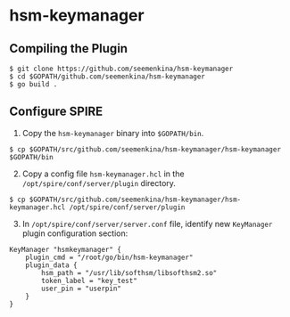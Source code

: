 # hsm-keymanager

## Compiling the Plugin

    $ git clone https://github.com/seemenkina/hsm-keymanager
    $ cd $GOPATH/github.com/seemenkina/hsm-keymanager
    $ go build .

## Configure SPIRE

1. Copy the `hsm-keymanager` binary into `$GOPATH/bin`.

``
    $ cp $GOPATH/src/github.com/seemenkina/hsm-keymanager/hsm-keymanager $GOPATH/bin
``

2. Copy a config file `hsm-keymanager.hcl` in the `/opt/spire/conf/server/plugin` directory.

``
    $ cp $GOPATH/src/github.com/seemenkina/hsm-keymanager/hsm-keymanager.hcl /opt/spire/conf/server/plugin
``

3. In `/opt/spire/conf/server/server.conf` file, identify new `KeyManager` plugin configuration section:

````
KeyManager "hsmkeymanager" {
    plugin_cmd = "/root/go/bin/hsm-keymanager"
    plugin_data {
        hsm_path = "/usr/lib/softhsm/libsofthsm2.so"
        token_label = "key_test"
        user_pin = "userpin"
    }
}
````
